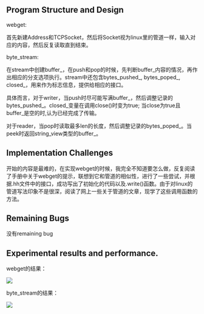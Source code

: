 ## Program Structure and Design
webget:

首先新建Address和TCPSocket，然后将Socket视为linux里的管道一样，输入对应的内容，然后反复读取直到结束。

byte_stream:

在stream中创建buffer_，在push和pop的时候，先判断buffer_内容的情况，再作出相应的分支选项执行。stream中还包含bytes_pushed_, bytes_poped_, closed_，用来作为标志信息，提供给相应的接口。 

具体而言，对于writer，当push时尽可能写满buffer_，然后调整记录的bytes_pushed_。closed_变量在调用close()时变为true; 当close为true且buffer_是空的时,认为已经完成了传输。

对于reader，当pop时读取最多len的长度，然后调整记录的bytes_poped_。当peek时返回string_view类型的buffer_。

## Implementation Challenges
开始的内容是最难的，在实现webget的时候，我完全不知道要怎么做，反复阅读了手册中关于webget的提示，联想到它和管道的相似性，进行了一些尝试，并根据.hh文件中的接口，成功写出了初始化的代码以及.write()函数。由于对linux的管道写法印象不是很深，阅读了网上一些关于管道的文章，现学了这些调用函数的方法。
## Remaining Bugs
没有remaining bug
## Experimental results and performance.
webget的结果：

![](/home/dream/code/check0-1.png)

byte_stream的结果：

![](/home/dream/code/check0-2.png)